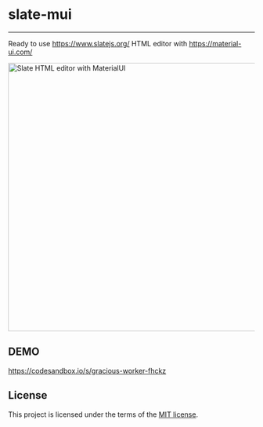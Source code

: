 # slate-mui

---

Ready to use https://www.slatejs.org/ HTML editor with https://material-ui.com/

<img width="547" alt="Slate HTML editor with MaterialUI" src="https://user-images.githubusercontent.com/5582266/71806751-ad4efe00-307a-11ea-8480-87e2db411c0b.png">

## DEMO

https://codesandbox.io/s/gracious-worker-fhckz

## License

This project is licensed under the terms of the
[MIT license](/LICENSE).
